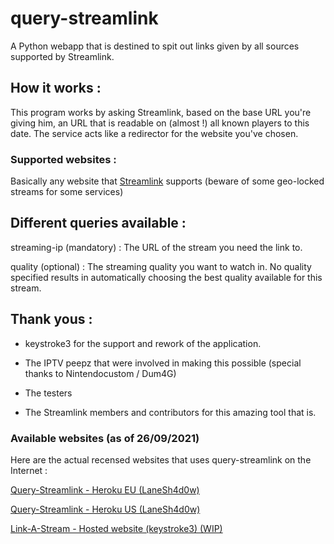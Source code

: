 # query-streamlink
A Python webapp that is destined to spit out links given by all sources supported by Streamlink.

## How it works :

This program works by asking Streamlink, based on the base URL you're giving him, an URL that is readable on (almost !) all known players to this date. The service acts like a redirector for the website you've chosen.

### Supported websites :

Basically any website that [Streamlink](https://streamlink.github.io/plugin_matrix.html) supports (beware of some geo-locked streams for some services)

## Different queries available :

streaming-ip (mandatory) : The URL of the stream you need the link to.

quality (optional) : The streaming quality you want to watch in. No quality specified results in automatically choosing the best quality available for this stream.

## Thank yous :

- keystroke3 for the support and rework of the application.

- The IPTV peepz that were involved in making this possible (special thanks to Nintendocustom / Dum4G)

- The testers

- The Streamlink members and contributors for this amazing tool that is.


### Available websites (as of 26/09/2021)

Here are the actual recensed websites that uses query-streamlink on the Internet :

[Query-Streamlink - Heroku EU (LaneSh4d0w)](https://query-streamlink.herokuapp.com/)

[Query-Streamlink - Heroku US (LaneSh4d0w)](https://query-streamlink-us.herokuapp.com/)

[Link-A-Stream - Hosted website (keystroke3) (WIP)](https://linkastream.co/)
